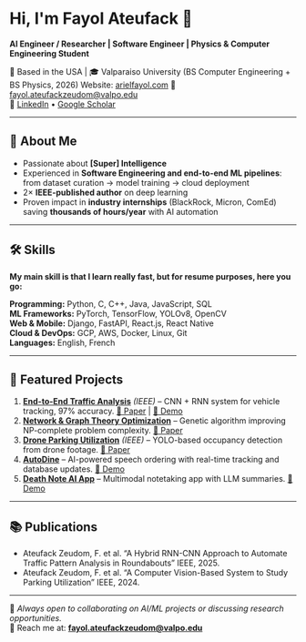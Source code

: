 # Hi, I'm Fayol Ateufack 👋
**AI Engineer / Researcher | Software Engineer | Physics & Computer Engineering Student**

📍 Based in the USA | 🎓 Valparaiso University (BS Computer Engineering + BS Physics, 2026) 
Website: [arielfayol.com](https://www.arielfayol.com)
📧 fayol.ateufackzeudom@valpo.edu  
🔗 [LinkedIn](https://www.linkedin.com/in/ariel-fayol) • [Google Scholar](https://scholar.google.com/citations?user=1866WZsAAAAJ&hl=en&oi=ao)  

---

## 🚀 About Me
- Passionate about **[Super] Intelligence**  
- Experienced in **Software Engineering and end-to-end ML pipelines**: from dataset curation → model training → cloud deployment  
- 2× **IEEE-published author** on deep learning
- Proven impact in **industry internships** (BlackRock, Micron, ComEd) saving **thousands of hours/year** with AI automation  

---

## 🛠 Skills
**My main skill is that I learn really fast, but for resume purposes, here you go:**

**Programming:** Python, C, C++, Java, JavaScript, SQL  
**ML Frameworks:** PyTorch, TensorFlow, YOLOv8, OpenCV  
**Web & Mobile:** Django, FastAPI, React.js, React Native  
**Cloud & DevOps:** GCP, AWS, Docker, Linux, Git  
**Languages:** English, French  

---

## 📌 Featured Projects
1. **[End-to-End Traffic Analysis](https://github.com/arielfayol37/car_tracking)** *(IEEE)* – CNN + RNN system for vehicle tracking, 97% accuracy. [📄 Paper](https://github.com/arielfayol37/Resume/blob/main/car_tracking.pdf) | [🎥 Demo](https://drive.google.com/file/d/1vVrWD3Q6L9EOn0C8bTcY8mlg_Y8Sd_4R/view)  
2. **[Network & Graph Theory Optimization](https://github.com/arielfayol37/lattice_paths)** – Genetic algorithm improving NP-complete problem complexity. [📄 Paper](https://github.com/arielfayol37/Resume/blob/main/lattice_paths.pdf)  
3. **[Drone Parking Utilization](https://github.com/arielfayol37/parking_paper)** *(IEEE)* – YOLO-based occupancy detection from drone footage. [📄 Paper](https://github.com/arielfayol37/Resume/blob/main/parking_paper.pdf)
4. **[AutoDine](https://github.com/arielfayol37/autodine)** – AI-powered speech ordering with real-time tracking and database updates. [🎥 Demo](https://drive.google.com/file/d/1_CU97mtdx78SFR1HpfDJVwXpLR4XiIlj/view)  
5. **[Death Note AI App](https://github.com/arielfayol37/DeathNote)** – Multimodal notetaking app with LLM summaries. [🎥 Demo](https://drive.google.com/file/d/1N_HrYX3pxeYuiMkKvLW6h9QdQHn6FOQr/view)  

---

## 📚 Publications
- Ateufack Zeudom, F. et al. “A Hybrid RNN-CNN Approach to Automate Traffic Pattern Analysis in Roundabouts” IEEE, 2025.  
- Ateufack Zeudom, F. et al. “A Computer Vision-Based System to Study Parking Utilization” IEEE, 2024.  

---

💬 *Always open to collaborating on AI/ML projects or discussing research opportunities.*  
📩 Reach me at: **fayol.ateufackzeudom@valpo.edu**
